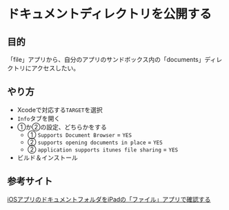 # ドキュメントディレクトリを公開する

## 目的

「file」アプリから、自分のアプリのサンドボックス内の「documents」ディレクトリにアクセスしたい。

## やり方

- Xcodeで対応する`TARGET`を選択
- `Info`タブを開く
- ①か②の設定、どちらかをする
    - ① `Supports Document Browser` = `YES`
    - ② `supports opening documents in place` = `YES`
    - ② `application supports itunes file sharing` = `YES`
- ビルド＆インストール

## 参考サイト

[iOSアプリのドキュメントフォルダをiPadの「ファイル」アプリで確認する](https://bluebirdofoz.hatenablog.com/entry/2020/06/06/232613)
